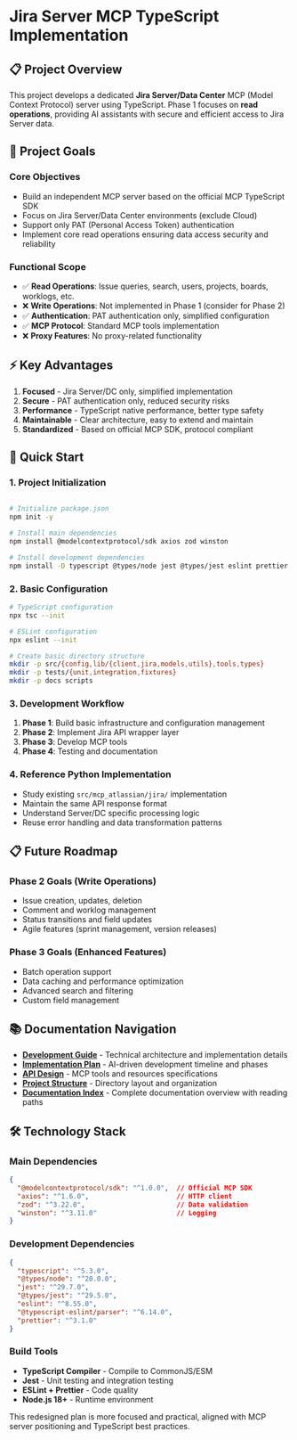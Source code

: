# Jira Server MCP TypeScript Implementation

## 📋 Project Overview

This project develops a dedicated **Jira Server/Data Center** MCP (Model Context Protocol) server using TypeScript. Phase 1 focuses on **read operations**, providing AI assistants with secure and efficient access to Jira Server data.

## 🎯 Project Goals

### Core Objectives
- Build an independent MCP server based on the official MCP TypeScript SDK
- Focus on Jira Server/Data Center environments (exclude Cloud)
- Support only PAT (Personal Access Token) authentication
- Implement core read operations ensuring data access security and reliability

### Functional Scope
- ✅ **Read Operations**: Issue queries, search, users, projects, boards, worklogs, etc.
- ❌ **Write Operations**: Not implemented in Phase 1 (consider for Phase 2)
- ✅ **Authentication**: PAT authentication only, simplified configuration
- ✅ **MCP Protocol**: Standard MCP tools implementation
- ❌ **Proxy Features**: No proxy-related functionality

## ⚡ Key Advantages

1. **Focused** - Jira Server/DC only, simplified implementation
2. **Secure** - PAT authentication only, reduced security risks
3. **Performance** - TypeScript native performance, better type safety
4. **Maintainable** - Clear architecture, easy to extend and maintain
5. **Standardized** - Based on official MCP SDK, protocol compliant

## 🚀 Quick Start

### 1. Project Initialization
```bash

# Initialize package.json
npm init -y

# Install main dependencies
npm install @modelcontextprotocol/sdk axios zod winston

# Install development dependencies  
npm install -D typescript @types/node jest @types/jest eslint prettier
```

### 2. Basic Configuration
```bash
# TypeScript configuration
npx tsc --init

# ESLint configuration
npx eslint --init

# Create basic directory structure
mkdir -p src/{config,lib/{client,jira,models,utils},tools,types}
mkdir -p tests/{unit,integration,fixtures}
mkdir -p docs scripts
```

### 3. Development Workflow
1. **Phase 1**: Build basic infrastructure and configuration management
2. **Phase 2**: Implement Jira API wrapper layer
3. **Phase 3**: Develop MCP tools
4. **Phase 4**: Testing and documentation

### 4. Reference Python Implementation
- Study existing `src/mcp_atlassian/jira/` implementation
- Maintain the same API response format
- Understand Server/DC specific processing logic
- Reuse error handling and data transformation patterns

## 📋 Future Roadmap

### Phase 2 Goals (Write Operations)
- Issue creation, updates, deletion
- Comment and worklog management
- Status transitions and field updates
- Agile features (sprint management, version releases)

### Phase 3 Goals (Enhanced Features)  
- Batch operation support
- Data caching and performance optimization
- Advanced search and filtering
- Custom field management

## 📚 Documentation Navigation

- [**Development Guide**](./docs/DEVELOPMENT_GUIDE.md) - Technical architecture and implementation details
- [**Implementation Plan**](./docs/IMPLEMENTATION_PLAN.md) - AI-driven development timeline and phases
- [**API Design**](./docs/API_DESIGN.md) - MCP tools and resources specifications
- [**Project Structure**](./docs/PROJECT_STRUCTURE.md) - Directory layout and organization
- [**Documentation Index**](./docs/INDEX.md) - Complete documentation overview with reading paths

## 🛠️ Technology Stack

### Main Dependencies
```json
{
  "@modelcontextprotocol/sdk": "^1.0.0",  // Official MCP SDK
  "axios": "^1.6.0",                      // HTTP client
  "zod": "^3.22.0",                       // Data validation
  "winston": "^3.11.0"                    // Logging
}
```

### Development Dependencies
```json
{
  "typescript": "^5.3.0",
  "@types/node": "^20.0.0",
  "jest": "^29.7.0",
  "@types/jest": "^29.5.0",
  "eslint": "^8.55.0",
  "@typescript-eslint/parser": "^6.14.0",
  "prettier": "^3.1.0"
}
```

### Build Tools
- **TypeScript Compiler** - Compile to CommonJS/ESM
- **Jest** - Unit testing and integration testing  
- **ESLint + Prettier** - Code quality
- **Node.js 18+** - Runtime environment

This redesigned plan is more focused and practical, aligned with MCP server positioning and TypeScript best practices.